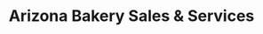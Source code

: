 ---
title: "Arizona Bakery Sales & Services"
url: /mesa/arizona-bakery-sales-und-services/
shop: Großhandel
---